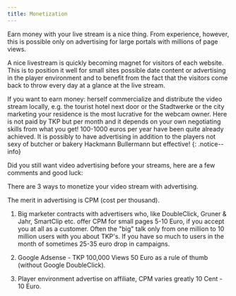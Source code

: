 ```yaml
---
title: Monetization
---
```


Earn money with your live stream is a nice thing. From experience, however, this is possible only on advertising for large portals with millions
of page views.

A nice livestream is quickly becoming magnet for visitors of each website. This is to position it well for small sites possible date content or
advertising in the player environment and to benefit from the fact that the visitors come back to throw every day at a glance at the live stream.  

If you want to earn money: herself commercialize and distribute the video stream locally, e.g. the tourist hotel next door or the Stadtwerke or
the city marketing your residence is the most lucrative for the webcam owner. Here is not paid by TKP but per month and it depends on your own
negotiating skills from what you get! 100-1000 euros per year have been quite already achieved. It is possibly to have advertising in addition
to the players not sexy of butcher or bakery Hackmann Bullermann but effective!
{: .notice--info} 

Did you still want video advertising before your streams, here are a few comments and good luck: 

There are 3 ways to monetize your video stream with advertising.  

The merit in advertising is CPM (cost per thousand).  

1. Big marketer contracts with advertisers who, like DoubleClick, Gruner & Jahr, SmartClip etc. offer CPM for small pages 5-10 Euro,
if you accept you at all as a customer. Often the "big" talk only from one million to 10 million users with you about TKP's. If you have so
much to users in the month of sometimes 25-35 euro drop in campaigns.

2. Google Adsense - TKP 100,000 Views 50 Euro as a rule of thumb (without Google DoubleClick).

3. Player environment advertise on affiliate, CPM varies greatly 10 Cent - 10 Euro.